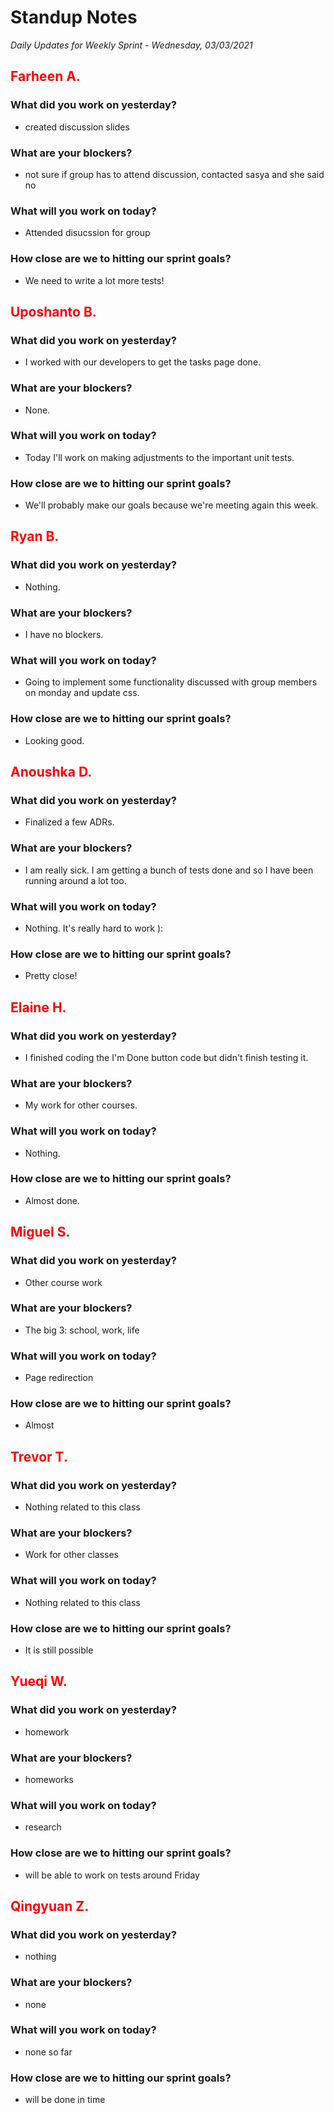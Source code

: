 # Standup Notes
*Daily Updates for Weekly Sprint - Wednesday, 03/03/2021*

## <span style="color: red;">Farheen A.</span> 

### What did you work on yesterday?
- created discussion slides

### What are your blockers?
- not sure if group has to attend discussion, contacted sasya and she said no

### What will you work on today?
- Attended disucssion for group

### How close are we to hitting our sprint goals?
- We need to write a lot more tests!

## <span style="color: red;">Uposhanto B.</span> 

### What did you work on yesterday?
- I worked with our developers to get the tasks page done.

### What are your blockers?
- None.

### What will you work on today?
- Today I'll work on making adjustments to the important unit tests.

### How close are we to hitting our sprint goals?
- We'll probably make our goals because we're meeting again this week.

## <span style="color: red;">Ryan B.</span>

### What did you work on yesterday?
- Nothing.

### What are your blockers?
- I have no blockers.

### What will you work on today?
- Going to implement some functionality discussed with group members on monday and update css.

### How close are we to hitting our sprint goals?
- Looking good.

## <span style="color: red;">Anoushka D.</span>

### What did you work on yesterday?
- Finalized a few ADRs.

### What are your blockers?
- I am really sick. I am getting a bunch of tests done and so I have been running around a lot too.

### What will you work on today?
- Nothing. It's really hard to work ):

### How close are we to hitting our sprint goals?
- Pretty close!

## <span style="color: red;">Elaine H.</span>

### What did you work on yesterday?
- I finished coding the I'm Done button code but didn't finish testing it. 

### What are your blockers?
- My work for other courses. 

### What will you work on today?
- Nothing.

### How close are we to hitting our sprint goals?
- Almost done. 

## <span style="color: red;">Miguel S.</span>

### What did you work on yesterday?
- Other course work

### What are your blockers?
- The big 3: school, work, life

### What will you work on today?
- Page redirection

### How close are we to hitting our sprint goals?
- Almost

## <span style="color: red;">Trevor T.</span>

### What did you work on yesterday?
- Nothing related to this class

### What are your blockers?
- Work for other classes

### What will you work on today?
- Nothing related to this class

### How close are we to hitting our sprint goals?
- It is still possible

## <span style="color: red;">Yueqi W.</span>

### What did you work on yesterday?
- homework

### What are your blockers?
- homeworks

### What will you work on today?
- research

### How close are we to hitting our sprint goals?
- will be able to work on tests around Friday

## <span style="color: red;">Qingyuan Z.</span>

### What did you work on yesterday?
- nothing

### What are your blockers?
- none

### What will you work on today?
- none so far

### How close are we to hitting our sprint goals?
- will be done in time
